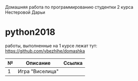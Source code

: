 Домашняя работа по программированию студентки 2 курса
Нестеровой Дарьи
# python2018
работы, выполненные на 1 курсе лежат тут:
https://github.com/ybezhihe/domashka

 № | Описание | Ссылка 
 ---|:---:|---:
 1|Игра "Виселица"|

